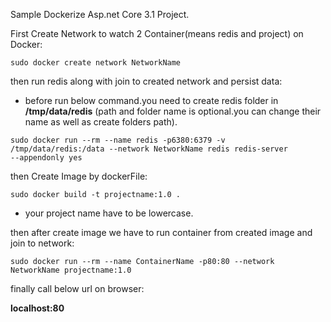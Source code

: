 Sample Dockerize Asp.net Core 3.1 Project.

First Create Network to watch 2 Container(means redis and project) on Docker:

<code>sudo docker create network NetworkName</code>

then run redis along with join to created network and persist data:

* before run below command.you need to create redis folder in <b>/tmp/data/redis</b> (path and folder name is optional.you can change their name as well as create folders path).

<code>sudo docker run --rm --name redis -p6380:6379 -v /tmp/data/redis:/data --network NetworkName redis redis-server --appendonly yes </code>

then Create Image by dockerFile:

<code>sudo docker build -t projectname:1.0 .</code>
* your project name have to be lowercase.

then after create image we have to run container from created image and join to network:

<code>sudo docker run --rm --name ContainerName -p80:80 --network NetworkName projectname:1.0</code>

finally call below url on browser:

<b>localhost:80</b>
